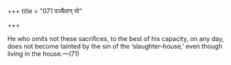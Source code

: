+++
title = "071 पञ्चैतान् यो"

+++

He who omits not these sacrifices, to the best of his capacity, on any day, does not become tainted by the sin of the ‘slaughter-house,’ even though living in the house.—(71)